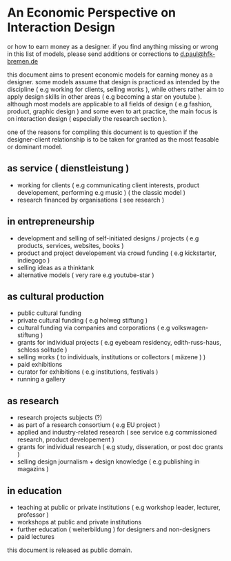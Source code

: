 # An Economic Perspective on Interaction Design

or how to earn money as a designer. if you find anything missing or wrong in this list of models, please send additions or corrections to d.paul@hfk-bremen.de

this document aims to present economic models for earning money as a designer. some models assume that design is practiced as intended by the discipline ( e.g working for clients, selling works ), while others rather aim to apply design skills in other areas ( e.g becoming a star on youtube ). although most models are applicable to all fields of design ( e.g fashion, product, graphic design ) and some even to art practice, the main focus is on interaction design ( especially the research section ).

one of the reasons for compiling this document is to question if the designer-client relationship is to be taken for granted as the most feasable or dominant model.

## as service ( dienstleistung )

* working for clients ( e.g communicating client interests, product developement, performing e.g music ) ( the classic model )
* research financed by organisations ( see research )

## in entrepreneurship

* development and selling of self-initiated designs / projects ( e.g products, services, websites, books )
* product and project developement via crowd funding ( e.g kickstarter, indiegogo )
* selling ideas as a thinktank
* alternative models ( very rare e.g youtube-star )

## as cultural production

* public cultural funding
* private cultural funding ( e.g holweg stiftung )
* cultural funding via companies and corporations ( e.g volkswagen-stiftung )
* grants for individual projects ( e.g eyebeam residency, edith-russ-haus, schloss solitude )
* selling works ( to individuals, institutions or collectors ( mäzene ) )
* paid exhibitions
* curator for exhibitions ( e.g institutions, festivals )
* running a gallery

## as research

* research projects subjects (?)
* as part of a research consortium ( e.g EU project )
* applied and industry-related research ( see service e.g commissioned research, product developement )
* grants for individual research ( e.g study, disseration, or post doc grants )
* selling design journalism + design knowledge ( e.g publishing in magazins ) 

## in education

* teaching at public or private institutions ( e.g workshop leader, lecturer, professor )
* workshops at public and private institutions
* further education ( weiterbildung ) for designers and non-designers
* paid lectures

this document is released as public domain.
